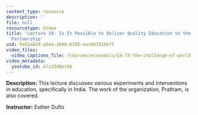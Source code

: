 ```yaml
---
content_type: resource
description: ''
file: null
resourcetype: Video
title: 'Lecture 10: Is It Possible to Deliver Quality Education to the Poor-The Pratham-JPAL
  Partnership'
uid: 5e62a629-a54a-1640-b705-eac66351b67f
video_files:
  video_captions_file: /courses/economics/14-73-the-challenge-of-world-poverty-spring-2011/video-lectures/lecture-10-is-it-possible-to-deliver-quality-education-to-the-poor-the-pratham-jpal-partnership/klz2SdQorbA.vtt
video_metadata:
  youtube_id: klz2SdQorbA
---
```


**Description:** This lecture discusses various experiments and interventions in education, specifically in India. The work of the organization, Pratham, is also covered.

**Instructor:** Esther Duflo